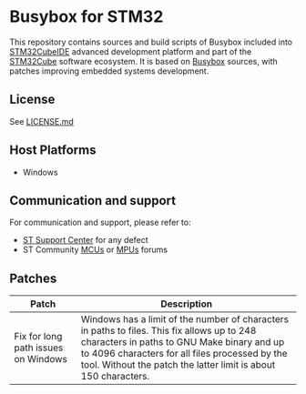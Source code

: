 # Busybox for STM32

This repository contains sources and build scripts of Busybox included into [STM32CubeIDE](https://www.st.com/en/development-tools/stm32cubeide.html) advanced development platform and part of the [STM32Cube](https://www.st.com/en/ecosystems/stm32cube.html) software ecosystem. It is based on [Busybox](https://www.busybox.net/) sources, with patches improving embedded systems development.

## License

See [LICENSE.md](LICENSE.md)

## Host Platforms

* Windows

## Communication and support

For communication and support, please refer to:

- [ST Support Center](https://my.st.com/ols#/ols/) for any defect
- ST Community [MCUs](https://community.st.com/t5/stm32cubeide-mcus/bd-p/stm32-mcu-cubeide-forum) or [MPUs](https://community.st.com/t5/stm32cubeide-mpus/bd-p/stm32-mpu-cubeide-forum) forums

## Patches

Patch                                                                | Description |
---------------------------------------------------------------------|--------------- |
Fix for long path issues on Windows                                  | Windows has a limit of the number of characters in paths to files. This fix allows up to 248 characters in paths to GNU Make binary and up to 4096 characters for all files processed by the tool. Without the patch the latter limit is about 150 characters. |
